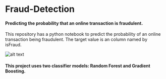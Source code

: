 # Fraud-Detection
#### Predicting the probability that an online transaction is fraudulent.
This repository has a python notebook to predict the probability of an online transaction being fraudulent. The target value is an column named by isFraud.

![alt text](image.png)


#### This project uses two classifier models: Random Forest and Gradient Boosting.
